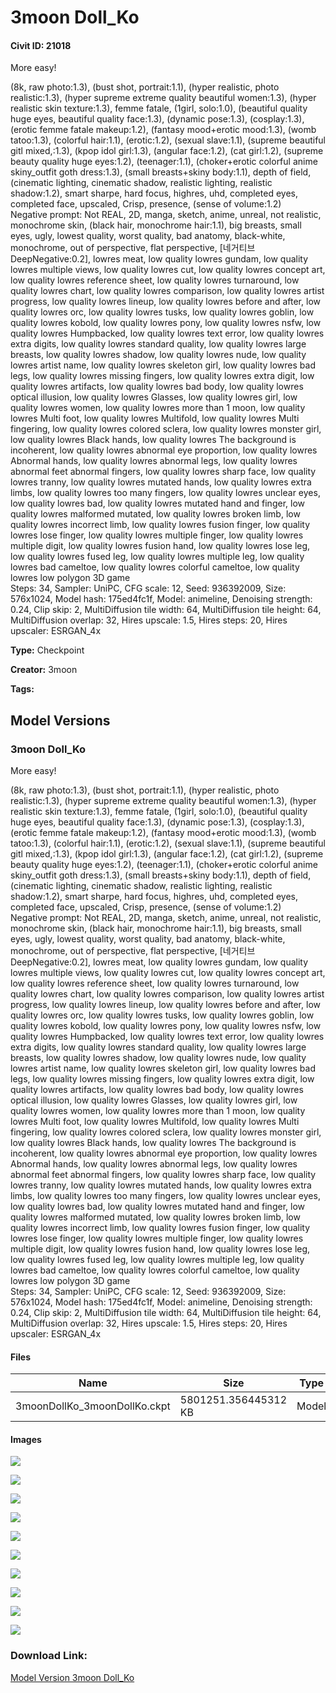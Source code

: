 # 3moon Doll_Ko

#### Civit ID: 21018

<p>More easy!</p><p></p><p></p><p>(8k, raw photo:1.3), (bust shot, portrait:1.1), (hyper realistic, photo realistic:1.3), (hyper supreme extreme quality beautiful women:1.3), (hyper realistic skin texture:1.3), femme fatale, (1girl, solo:1.0), (beautiful quality huge eyes, beautiful quality face:1.3), (dynamic pose:1.3), (cosplay:1.3), (erotic femme fatale makeup:1.2), (fantasy mood+erotic mood:1.3), (womb tatoo:1.3), (colorful hair:1.1), (erotic:1.2), (sexual slave:1.1), (supreme beautiful gitl mixed,:1.3), (kpop idol girl:1.3), (angular face:1.2), (cat girl:1.2), (supreme beauty quality huge eyes:1.2), (teenager:1.1), (choker+erotic colorful anime skiny_outfit goth dress:1.3), (small breasts+skiny body:1.1), depth of field, (cinematic lighting, cinematic shadow, realistic lighting, realistic shadow:1.2), smart sharpe, hard focus, highres, uhd, completed eyes, completed face, upscaled, Crisp, presence, (sense of volume:1.2)<br />Negative prompt: Not REAL, 2D, manga, sketch, anime, unreal, not realistic, monochrome skin, (black hair, monochrome hair:1.1), big breasts, small eyes, ugly, lowest quality, worst quality, bad anatomy, black-white, monochrome, out of perspective, flat perspective, [네거티브 DeepNegative:0.2], lowres meat, low quality lowres gundam, low quality lowres multiple views, low quality lowres cut, low quality lowres concept art, low quality lowres reference sheet, low quality lowres turnaround, low quality lowres chart, low quality lowres comparison, low quality lowres artist progress, low quality lowres lineup, low quality lowres before and after, low quality lowres orc, low quality lowres tusks, low quality lowres goblin, low quality lowres kobold, low quality lowres pony, low quality lowres nsfw, low quality lowres Humpbacked, low quality lowres text error, low quality lowres extra digits, low quality lowres standard quality, low quality lowres large breasts, low quality lowres shadow, low quality lowres nude, low quality lowres artist name, low quality lowres skeleton girl, low quality lowres bad legs, low quality lowres missing fingers, low quality lowres extra digit, low quality lowres artifacts, low quality lowres bad body, low quality lowres optical illusion, low quality lowres Glasses, low quality lowres girl, low quality lowres women, low quality lowres more than 1 moon, low quality lowres Multi foot, low quality lowres Multifold, low quality lowres Multi fingering, low quality lowres colored sclera, low quality lowres monster girl, low quality lowres Black hands, low quality lowres The background is incoherent, low quality lowres abnormal eye proportion, low quality lowres Abnormal hands, low quality lowres abnormal legs, low quality lowres abnormal feet abnormal fingers, low quality lowres sharp face, low quality lowres tranny, low quality lowres mutated hands, low quality lowres extra limbs, low quality lowres too many fingers, low quality lowres unclear eyes, low quality lowres bad, low quality lowres mutated hand and finger, low quality lowres malformed mutated, low quality lowres broken limb, low quality lowres incorrect limb, low quality lowres fusion finger, low quality lowres lose finger, low quality lowres multiple finger, low quality lowres multiple digit, low quality lowres fusion hand, low quality lowres lose leg, low quality lowres fused leg, low quality lowres multiple leg, low quality lowres bad cameltoe, low quality lowres colorful cameltoe, low quality lowres low polygon 3D game<br />Steps: 34, Sampler: UniPC, CFG scale: 12, Seed: 936392009, Size: 576x1024, Model hash: 175ed4fc1f, Model: animeline, Denoising strength: 0.24, Clip skip: 2, MultiDiffusion tile width: 64, MultiDiffusion tile height: 64, MultiDiffusion overlap: 32, Hires upscale: 1.5, Hires steps: 20, Hires upscaler: ESRGAN_4x</p>

**Type:** Checkpoint

**Creator:** 3moon

**Tags:** 

## Model Versions

### 3moon Doll_Ko

<p>More easy!</p><p></p><p></p><p>(8k, raw photo:1.3), (bust shot, portrait:1.1), (hyper realistic, photo realistic:1.3), (hyper supreme extreme quality beautiful women:1.3), (hyper realistic skin texture:1.3), femme fatale, (1girl, solo:1.0), (beautiful quality huge eyes, beautiful quality face:1.3), (dynamic pose:1.3), (cosplay:1.3), (erotic femme fatale makeup:1.2), (fantasy mood+erotic mood:1.3), (womb tatoo:1.3), (colorful hair:1.1), (erotic:1.2), (sexual slave:1.1), (supreme beautiful gitl mixed,:1.3), (kpop idol girl:1.3), (angular face:1.2), (cat girl:1.2), (supreme beauty quality huge eyes:1.2), (teenager:1.1), (choker+erotic colorful anime skiny_outfit goth dress:1.3), (small breasts+skiny body:1.1), depth of field, (cinematic lighting, cinematic shadow, realistic lighting, realistic shadow:1.2), smart sharpe, hard focus, highres, uhd, completed eyes, completed face, upscaled, Crisp, presence, (sense of volume:1.2)<br />Negative prompt: Not REAL, 2D, manga, sketch, anime, unreal, not realistic, monochrome skin, (black hair, monochrome hair:1.1), big breasts, small eyes, ugly, lowest quality, worst quality, bad anatomy, black-white, monochrome, out of perspective, flat perspective, [네거티브 DeepNegative:0.2], lowres meat, low quality lowres gundam, low quality lowres multiple views, low quality lowres cut, low quality lowres concept art, low quality lowres reference sheet, low quality lowres turnaround, low quality lowres chart, low quality lowres comparison, low quality lowres artist progress, low quality lowres lineup, low quality lowres before and after, low quality lowres orc, low quality lowres tusks, low quality lowres goblin, low quality lowres kobold, low quality lowres pony, low quality lowres nsfw, low quality lowres Humpbacked, low quality lowres text error, low quality lowres extra digits, low quality lowres standard quality, low quality lowres large breasts, low quality lowres shadow, low quality lowres nude, low quality lowres artist name, low quality lowres skeleton girl, low quality lowres bad legs, low quality lowres missing fingers, low quality lowres extra digit, low quality lowres artifacts, low quality lowres bad body, low quality lowres optical illusion, low quality lowres Glasses, low quality lowres girl, low quality lowres women, low quality lowres more than 1 moon, low quality lowres Multi foot, low quality lowres Multifold, low quality lowres Multi fingering, low quality lowres colored sclera, low quality lowres monster girl, low quality lowres Black hands, low quality lowres The background is incoherent, low quality lowres abnormal eye proportion, low quality lowres Abnormal hands, low quality lowres abnormal legs, low quality lowres abnormal feet abnormal fingers, low quality lowres sharp face, low quality lowres tranny, low quality lowres mutated hands, low quality lowres extra limbs, low quality lowres too many fingers, low quality lowres unclear eyes, low quality lowres bad, low quality lowres mutated hand and finger, low quality lowres malformed mutated, low quality lowres broken limb, low quality lowres incorrect limb, low quality lowres fusion finger, low quality lowres lose finger, low quality lowres multiple finger, low quality lowres multiple digit, low quality lowres fusion hand, low quality lowres lose leg, low quality lowres fused leg, low quality lowres multiple leg, low quality lowres bad cameltoe, low quality lowres colorful cameltoe, low quality lowres low polygon 3D game<br />Steps: 34, Sampler: UniPC, CFG scale: 12, Seed: 936392009, Size: 576x1024, Model hash: 175ed4fc1f, Model: animeline, Denoising strength: 0.24, Clip skip: 2, MultiDiffusion tile width: 64, MultiDiffusion tile height: 64, MultiDiffusion overlap: 32, Hires upscale: 1.5, Hires steps: 20, Hires upscaler: ESRGAN_4x</p>

#### Files

| Name | Size | Type | Format | Download Url | AutoV1 | AutoV2 | SHA256 | CRC32 | BLAKE3 |
| --- | --- | --- | --- | --- | --- | --- | --- | --- | --- |
| 3moonDollKo_3moonDollKo.ckpt | 5801251.356445312 KB | Model | PickleTensor | https://civitai.com/api/download/models/25014 | F81EA0D8 | DDF9DDD6CA | DDF9DDD6CA72C4887DB336E413B4170599863512B1FF74076AAF5EDE504AFD6D | 0783BA60 | 1C3DABEEC1782E6856E00B37254BFB380AB13870439EA9F520CC50C99A4131DF |

#### Images

<p><img src="https://image.civitai.com/xG1nkqKTMzGDvpLrqFT7WA/2936ae1e-dc1d-442e-2339-ced033935e00/width=450/273650.jpeg" /></p>

<p><img src="https://image.civitai.com/xG1nkqKTMzGDvpLrqFT7WA/c7cca7e8-1970-4c3f-dc4d-b0c9ac7d2300/width=450/273633.jpeg" /></p>

<p><img src="https://image.civitai.com/xG1nkqKTMzGDvpLrqFT7WA/06ad512b-a868-461f-f0a3-0ee575772c00/width=450/273644.jpeg" /></p>

<p><img src="https://image.civitai.com/xG1nkqKTMzGDvpLrqFT7WA/dbaf7ba2-5610-485c-c9ea-a2543abf1100/width=450/273639.jpeg" /></p>

<p><img src="https://image.civitai.com/xG1nkqKTMzGDvpLrqFT7WA/b6258fb7-0fd3-4f7e-c5f1-e5d174036500/width=450/273632.jpeg" /></p>

<p><img src="https://image.civitai.com/xG1nkqKTMzGDvpLrqFT7WA/88133dec-4f6f-46d0-dde1-f7f04760cd00/width=450/273635.jpeg" /></p>

<p><img src="https://image.civitai.com/xG1nkqKTMzGDvpLrqFT7WA/351f639f-45e0-49b3-d4a3-627181645200/width=450/273651.jpeg" /></p>

<p><img src="https://image.civitai.com/xG1nkqKTMzGDvpLrqFT7WA/d20a6aa1-43d1-4c1b-b28d-03853c38bb00/width=450/273649.jpeg" /></p>

<p><img src="https://image.civitai.com/xG1nkqKTMzGDvpLrqFT7WA/2affc526-9775-455c-b7b5-d3075f57ea00/width=450/273648.jpeg" /></p>

<p><img src="https://image.civitai.com/xG1nkqKTMzGDvpLrqFT7WA/2a523709-a0a9-4e1d-493c-03f7a314d900/width=450/273647.jpeg" /></p>

### Download Link:

[Model Version 3moon Doll_Ko](https://civitai.com/api/download/models/25014)


